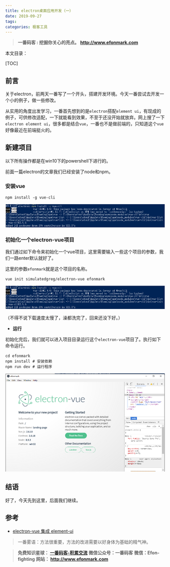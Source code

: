```yaml
---
title: electron桌面应用开发（一）
date: 2019-09-27
tags: 
categories: 极客工具
---
```


> **一番码客 : 挖掘你关心的亮点。**
> **http://www.efonmark.com**

本文目录：

[TOC]

## 前言

关于electron，前两天一番写了一个开头，搭建开发环境。今天一番尝试去开发一个小的例子，做一些修改。

从实用的角度出发学习，一番首先想到的是`electron`搭配`element ui`，有现成的例子，可供修改适配，一下就能看到效果，不至于还没开始就放弃。网上搜了一下`electron element ui`，很多都是结合`vue`，一番也不是做前端的，只知道这个`vue`好像最近在前端挺火的。

<!-- more -->

## 新建项目

以下所有操作都是在win10下的powershell下进行的。

前面一篇electron的文章我们已经安装了node和npm。

### 安装vue

```shell
npm install -g vue-cli
```

![1569685033632](2019-09-27-electron桌面应用开发（一）/electron01.png)

### 初始化一个electron-vue项目

我们通过如下命令来初始化一个vue项目，这里需要输入一些这个项目的参数，我们一路enter默认就好了。

这里的参数`efonmark`就是这个项目的名称。

```shell
vue init simulatedgreg/electron-vue efonmark
```

![1569679158628](2019-09-27-electron桌面应用开发（一）/electron01.png)

（不得不说下载速度太慢了，澡都洗完了，回来还没下好。）

* **运行**

初始化完后，我们就可以进入项目目录运行这个`electron-vue`项目了。执行如下命令运行。

```shell
cd efonmark
npm install # 安装依赖
npm run dev # 运行程序
```

![1569924081057](2019-09-27-electron桌面应用开发（一）/electron02.png)

## 结语

好了，今天先到这里，后面我们继续。



## 参考

* [electron-vue 集成 element-ui](https://blog.csdn.net/ucmir183/article/details/89277492)



> 一番雾语：方法很重要，方法的改进需要以好身体为基础的精气神。



> **免费知识星球： [一番码客-积累交流]([wwww](https://t.zsxq.com/NRVBURr))**
> **微信公众号：一番码客**
> **微信：Efon-fighting**
> **网站： http://www.efonmark.com**